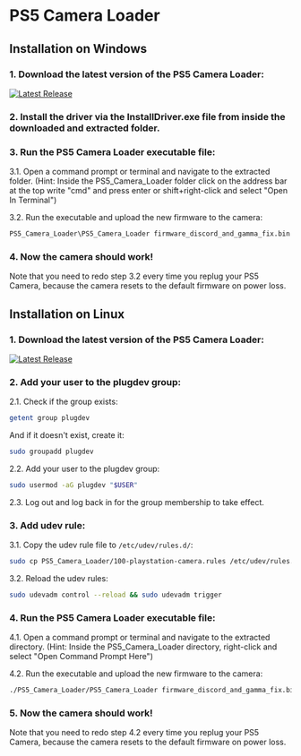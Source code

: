 # PS5 Camera Loader

## Installation on Windows

### 1. Download the latest version of the PS5 Camera Loader:

[![Latest Release](https://img.shields.io/github/v/release/zweiler2/PS5_Camera_Loader?label=release&style=flat-square)](https://github.com/zweiler2/PS5_Camera_Loader/releases/latest)

### 2. Install the driver via the InstallDriver.exe file from inside the downloaded and extracted folder.

### 3. Run the PS5 Camera Loader executable file:

3.1. Open a command prompt or terminal and navigate to the extracted folder.
(Hint: Inside the PS5_Camera_Loader folder click on the address bar at the top write "cmd" and press enter or shift+right-click and select "Open In Terminal")

3.2. Run the executable and upload the new firmware to the camera:

```bat
PS5_Camera_Loader\PS5_Camera_Loader firmware_discord_and_gamma_fix.bin
```

### 4. Now the camera should work!

Note that you need to redo step 3.2 every time you replug your PS5 Camera, because the camera resets to the default firmware on power loss.

## Installation on Linux

### 1. Download the latest version of the PS5 Camera Loader:

[![Latest Release](https://img.shields.io/github/v/release/zweiler2/PS5_Camera_Loader?label=release&style=flat-square)](https://github.com/zweiler2/PS5_Camera_Loader/releases/latest)

### 2. Add your user to the plugdev group:

2.1. Check if the group exists:

```bash
getent group plugdev
```

And if it doesn't exist, create it:

```bash
sudo groupadd plugdev
```

2.2. Add your user to the plugdev group:

```bash
sudo usermod -aG plugdev "$USER"
```

2.3. Log out and log back in for the group membership to take effect.

### 3. Add udev rule:

3.1. Copy the udev rule file to `/etc/udev/rules.d/`:

```bash
sudo cp PS5_Camera_Loader/100-playstation-camera.rules /etc/udev/rules.d/
```

3.2. Reload the udev rules:

```bash
sudo udevadm control --reload && sudo udevadm trigger
```

### 4. Run the PS5 Camera Loader executable file:

4.1. Open a command prompt or terminal and navigate to the extracted directory.
(Hint: Inside the PS5_Camera_Loader directory, right-click and select "Open Command Prompt Here")

4.2. Run the executable and upload the new firmware to the camera:

```bash
./PS5_Camera_Loader/PS5_Camera_Loader firmware_discord_and_gamma_fix.bin
```

### 5. Now the camera should work!

Note that you need to redo step 4.2 every time you replug your PS5 Camera, because the camera resets to the default firmware on power loss.
